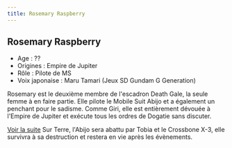 ```yaml
---
title: Rosemary Raspberry
---
```


Rosemary Raspberry
------------------


- Age : ??  
- Origines : Empire de Jupiter  
- Rôle : Pilote de MS  
- Voix japonaise : Maru Tamari (Jeux SD Gundam G Generation)


Rosemary est le deuxième membre de l'escadron Death Gale, la seule femme à en faire partie. Elle pilote le Mobile Suit Abijo et a également un penchant pour le sadisme. Comme Giri, elle est entièrement dévouée à l'Empire de Jupiter et exécute tous les ordres de Dogatie sans discuter.


[Voir la suite](javascript:spoiler();)
Sur Terre, l'Abijo sera abattu par Tobia et le Crossbone X-3, elle survivra à sa destruction et restera en vie après les évènements.


